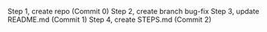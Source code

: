 Step 1, create repo (Commit 0)
Step 2, create branch bug-fix
Step 3, update README.md (Commit 1)
Step 4, create STEPS.md (Commit 2)